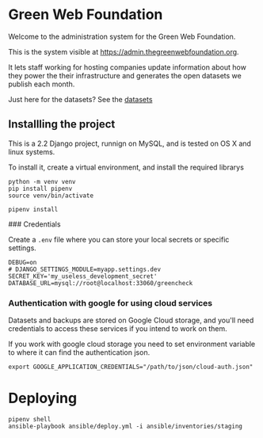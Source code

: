 # Green Web Foundation

Welcome to the administration system for the Green Web Foundation.

This is the system visible at https://admin.thegreenwebfoundation.org.

It lets staff working for hosting companies update information about how they power the their infrastructure and generates the open datasets we publish each month.

Just here for the datasets? See the [datasets](https://github.com/thegreenwebfoundation/greenwebfoundation-admin/blob/master/docs/working-with-greenweb-datasets.md)

## Installling the project

This is a 2.2 Django project, runnign on MySQL, and is tested on OS X and linux systems.

To install it, create a virtual environment, and install the required librarys

```
python -m venv venv
pip install pipenv
source venv/bin/activate

pipenv install
```

### Credentials

Create a `.env` file where you can store your local secrets or specific settings.

```
DEBUG=on
# DJANGO_SETTINGS_MODULE=myapp.settings.dev
SECRET_KEY='my_useless_development_secret'
DATABASE_URL=mysql://root@localhost:33060/greencheck
```

### Authentication with google for using cloud services

Datasets and backups are stored on Google Cloud storage, and you'll need credentials to access these services if you intend to work on them.

If you work with google cloud storage you need to set environment variable to where it can find the authentication json.

```
export GOOGLE_APPLICATION_CREDENTIALS="/path/to/json/cloud-auth.json"
```

# Deploying

```
pipenv shell
ansible-playbook ansible/deploy.yml -i ansible/inventories/staging
```
